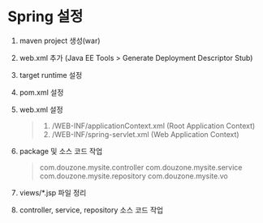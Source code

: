 # Spring 설정

1. maven project 생성(war)

2. web.xml 추가 (Java EE Tools > Generate Deployment Descriptor Stub)

3. target runtime 설정

4. pom.xml 설정

5. web.xml 설정

   > 1. /WEB-INF/applicationContext.xml (Root Application Context)
   > 2. /WEB-INF/spring-servlet.xml (Web Application Context)

6. package 및 소스 코드 작업

   > com.douzone.mysite.controller
   > com.douzone.mysite.service
   > com.douzone.mysite.repository
   > com.douzone.mysite.vo

7. views/*.jsp 파일 정리
8. controller, service, repository 소스 코드 작업